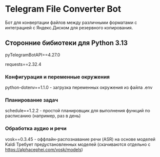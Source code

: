# Telegram File Converter Bot

Бот для конвертации файлов между различными форматами с интеграцией с Яндекс.Диском для резервного копирования.

## Сторонние бибиотеки для Python 3.13

pyTelegramBotAPI==4.27.0

requests==2.32.4

### Конфигурация и переменные окружения
python-dotenv==1.1.0 - загрузка переменных окружения из файла .env 

### Планирование задач

schedule==1.2.2 - простой планировщик для выполнения функций по расписанию (например, раз в день)

### Обработка аудио и речи
vosk==0.3.45 - оффлайн-распознавание речи (ASR) на основе моделей Kaldi
Требует предустановленных моделей (скачиваются отдельно с https://alphacephei.com/vosk/models)


